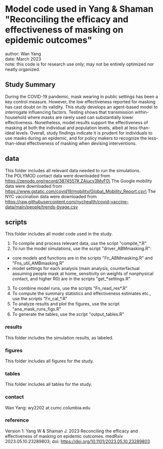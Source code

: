 # Model code used in Yang & Shaman "Reconciling the efficacy and effectiveness of masking on epidemic outcomes"
author: Wan Yang\
date: March 2023\
note: this code is for research use only; may not be entirely optimized nor neatly organized. 

## Study Summary
During the COVID-19 pandemic, mask wearing in public settings has been a key control measure. However, the low effectiveness reported for masking has cast doubt on its validity. This study develops an agent-based model to interrogate influencing factors. Testing shows that transmission within-household where masks are rarely used can substantially lower effectiveness. Nonetheless, model results support the effectiveness of masking at both the individual and population levels, albeit at less-than-ideal levels. Overall, study findings indicate it is prudent for individuals to use masks during an epidemic, and for policy makers to recognize the less-than-ideal effectiveness of masking when devising interventions.

## data
This folder includes all relevant data needed to run the simulations.\
The POLYMOD contact data were downloaded from https://zenodo.org/record/3874557#.ZAiucy3MyF0\
The Google mobility data were downloaded from https://www.gstatic.com/covid19/mobility/Global_Mobility_Report.csv\
The NYC vaccination data were downloaded from https://raw.githubusercontent.com/nychealth/covid-vaccine-data/main/people/trends-byage.csv

## scripts
This folder includes all model code used in the study. 
1. To compile and process relevant data, use the script "compile_*.R"
2. To run the model simulations, use the script "driver_ABMmasking.R":
- core models and functions are in the scripts "Fn_ABMmasking.R" and "Fns_util_AMBmasking.R"
- model settings for each analysis (main analysis, counterfactual assuming people mask at home, sensitivity on weights of nonphysical contact, and higher R0) are in the scripts "get_*settings.R"
3. To combine model runs, use the scripts "Fn_read_res*.R"
4. To compute the summary statistics and effectiveness estimates etc., use the scripts "Fn_cal_*.R"
5. To analyze results and plot the figures, use the script "ana_mask_runs_figs.R"
6. To generate the tables, use the script "output_tables.R"

### results
This folder includes the simulation results, as labeled. 

### figures
This folder includes all figures for the study.

### tables
This folder includes all tables for the study. 

### contact
Wan Yang: wy2202 at cumc.columbia.edu

### reference
Version 1: 
Yang W & Shaman J. 2023 Reconciling the efficacy and effectiveness of masking on epidemic outcomes. medRxiv 2023.05.10.23289803; doi: https://doi.org/10.1101/2023.05.10.23289803 

